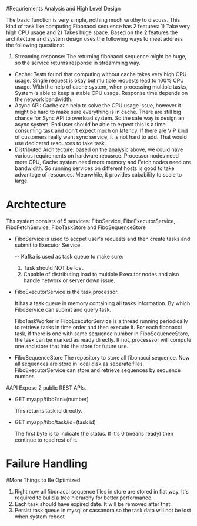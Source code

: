 #Requriements Analysis and High Level Design

The basic function is very simple, nothing much wrothy to discuss. This kind of task like computing Fibonacci sequence has 2 features: 1) Take very high CPU usage and 2) Takes huge space. Based on the 2 features the architecture and system design uses the following ways to meet address the following questions:

1. Streaming response: The returning fibonacci sequence might be huge, so the service returns response in streamming way.
- Cache: Tests found that computing without cache takes very high CPU usage. Single request is okay but multiple requests lead to 100% CPU usage. With the help of cache system, when processing multiple tasks, System is able to keep a stable CPU usage. Response time depends on the network bandwidth. 
- Async API: Cache can help to solve the CPU usage issue, however it might be hard to make sure everything is in cache. There are still big chance for Sync API to overload system. So the safe way is design an async system. End user should be able to expect this is a time consuming task and don't expect much on latency. If there are VIP kind of customers really want sync service, it is not hard to add. That would use dedicated resources to take task.
- Distributed Architecture: based on the analysic above, we could have various requirements on hardware reousrce. Processor nodes need more CPU, Cache system need more memory and Fetch nodes need ore bandwidith. So running services on different hosts is good to take advantage of resources. Meanwhile, it provides cabability to scale to large.

# Archtecture
Ths system consists of 5 services: FiboService, FiboExecutorService, FiboFetchService, FiboTaskStore and FiboSequenceStore
- FiboService is used to accpet user's requests and then create tasks and submit to Executor Service.

  -- Kafka is used as task queue to make sure: 
     1. Task should NOT be lost.
     2. Capable of distributing load to multiple Executor nodes and also handle network or server down issue.  
     
- FiboExecutorService is the task processor. 

  It has a task queue in memory containing all tasks information. By which FiboService can submit and query task. 

  FiboTaskWorker in FiboExecutorService is a thread running periodically to retrieve tasks in time order and then execute it. For each fibonacci task, if there is one with same sequence number 
  in FiboSequenceStore, the task can be marked as ready directly. If not, processsor will compute one and store that into the store for future use.

- FiboSequenceStore
The repository to store all fibonacci sequence. Now all sequences are store in local disk as separate files. FiboExecutorService can store and 
retrieve sequences by sequence number.

#API
Expose 2 public REST APIs. 

- GET myapp/fibo?sn=(number)

    This returns task id directly.

- GET myapp/fibo/task/id=(task id)

    The first byte is to indicate the status. If it's 0 (means ready) then continue to read rest of it.

# Failure Handling

#More Things to Be Optimized
1. Right now all fibonacci sequence files in store are stored in flat way. It's required to bulid a tree hierarchy for better performance.
2. Each task should have expired date. It will be removed after that. 
3. Persist task queue in mysql or cassandra so the task data will not be lost when system reboot 
